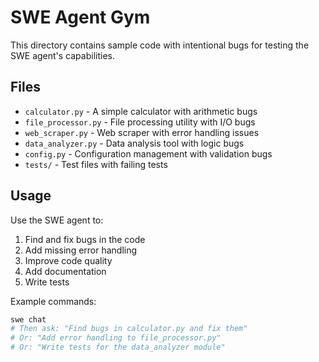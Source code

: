 # SWE Agent Gym

This directory contains sample code with intentional bugs for testing the SWE agent's capabilities.

## Files

- `calculator.py` - A simple calculator with arithmetic bugs
- `file_processor.py` - File processing utility with I/O bugs
- `web_scraper.py` - Web scraper with error handling issues
- `data_analyzer.py` - Data analysis tool with logic bugs
- `config.py` - Configuration management with validation bugs
- `tests/` - Test files with failing tests

## Usage

Use the SWE agent to:
1. Find and fix bugs in the code
2. Add missing error handling
3. Improve code quality
4. Add documentation
5. Write tests

Example commands:
```bash
swe chat
# Then ask: "Find bugs in calculator.py and fix them"
# Or: "Add error handling to file_processor.py"
# Or: "Write tests for the data_analyzer module"
```
